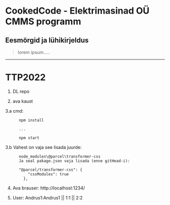 # CookedCode - Elektrimasinad OÜ CMMS programm

## Eesmörgid ja lühikirjeldus

> lorem ipsum.....



---

# TTP2022

  1. DL repo
  
  2. ava kaust
  
  3.a cmd: 

          npm install
          
          ...

          npm start

  3.b Vahest on vaja see lisada juurde:

          node_modules\@parcel\transformer-css
          Ja seal pakage.json vaja lisada (enne gitHead-i):
          
          "@parcel/transformer-css": {
              "cssModules": true
            },

  4. Ava brauser:
  http://localhost:1234/
 
  5. User:
  Andrus1:Andrus1  ||  1:1  ||  2:2

